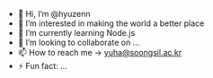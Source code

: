 - 👋 Hi, I’m @hyuzenn
- 👀 I’m interested in making the world a better place
- 🌱 I’m currently learning Node.js
- 💞️ I’m looking to collaborate on ...
- 📫 How to reach me → yuha@soongsil.ac.kr
- ⚡ Fun fact: ...

<!---
hyuzenn/hyuzenn is a ✨ special ✨ repository because its `README.md` (this file) appears on your GitHub profile.
You can click the Preview link to take a look at your changes.
--->
